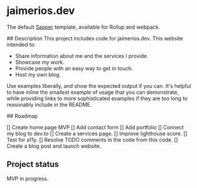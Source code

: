 # jaimerios.dev

The default [Sapper](https://github.com/sveltejs/sapper) template, available for Rollup and webpack.

## Description
This project includes code for jaimerios.dev. This website intended to:

- Share information about me and the services I provide.
- Showcase my work.
- Provide people with an easy way to get in touch.
- Host my own blog.

<!-- TODO: Add Badges -->

<!-- TODO: Visuals, specially a compelling image about my website -->

<!-- TODO: Usage: URL to my blog -->
Use examples liberally, and show the expected output if you can. It's helpful to have inline the smallest example of usage that you can demonstrate, while providing links to more sophisticated examples if they are too long to reasonably include in the README.

<!-- TODO: Add Support section
Tell people where they can go to for help. It can be any combination of an issue tracker, a chat room, an email address, etc. -->

## Roadmap

[] Create home page MVP
[] Add contact form
[] Add portfolio
[] Connect my blog to dev.to
[] Create a services page.
[] Improve lighthouse score.
[] Test for a11y.
[] Resolve TODO comments in the code from this code.
[] Create a blog post and launch website.


<!-- Contributing and
TODO: Add instructions for running project locally and submitting PRs
State if you are open to contributions and what your requirements are for accepting them. -->

<!-- TODO: Authors and acknowledgment  add libraries used -->
<!-- Show your appreciation to those who have contributed to the project. -->

<!-- TODO: License -->

## Project status
MVP in progress.